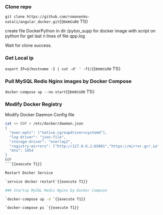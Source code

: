 ### Clone repo

`git clone https://github.com/romanenko-natali/angular_docker.git`{{execute T1}}

create file  DockerPython in dir /pyton_supp for  docker image with script on python for get last n lines of file qpp.log


Wait for clone success.

### Get Local ip

`export IP=$(hostname -I | cut -d' ' -f1)`{{execute T1}}

### Pull MySQL Redis Nginx images by Docker Compose

`docker-compose up --no-start`{{execute T1}}

### Modify Docker Registry

Modify Docker Daemon Config file

```sh
cat << EOF > /etc/docker/daemon.json
{
  "exec-opts": ["native.cgroupdriver=systemd"],
  "log-driver": "json-file",
  "storage-driver": "overlay2",
  "registry-mirrors": ["http://127.0.0.1:65001","https://mirror.gcr.io","https://docker-mirror.killer.sh"],
  "mtu": 1454
}
EOF
```{{execute T1}}

Restart Docker Service

`service docker restart`{{execute T1}}

### Startup MySQL Redis Nginx by Docker Compose

`docker-compose up -d `{{execute T1}}

`docker-compose ps `{{execute T1}}
